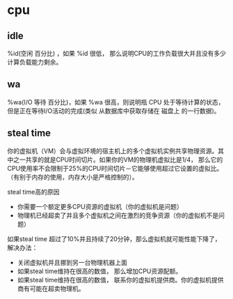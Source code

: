 # cpu

## idle
%id(空闲 百分比) ，如果 %id 很低， 那么说明CPU的工作负载很大并且没有多少计算负载能力剩余。 

## wa
 %wa(I/O 等待 百分比)，如果 %wa 很高，则说明瓶 CPU 处于等待计算的状态，但是正在等待I/O活动的完成(类似 从数据库中获取存储在 磁盘上 的一行数据)。
 
## steal time
你的虚拟机（VM）会与虚拟环境的宿主机上的多个虚拟机实例共享物理资源。其中之一共享的就是CPU时间切片。如果你的VM的物理机虚拟比是1/4， 那么它的CPU使用率不会限制于25%的CPU时间切片－它能够使用超过它设置的虚拟比。（有别于内存的使用，内存大小是严格控制的）。


steal time高的原因
* 你需要一个额定更多CPU资源的虚拟机（你的虚拟机是问题）
* 物理机已经超卖了并且多个虚拟机之间在激烈的竞争资源（你的虚拟机不是问题）

如果steal time 超过了10%并且持续了20分钟，那么虚拟机就可能性能下降了，解决办法：

* 关闭虚拟机并且挪到另一台物理机器上面
* 如果steal time维持在很高的数值， 那么增加CPU资源配额。
* 如果steal time维持在很高的数值， 联系你的虚拟机提供商。你的虚拟机提供商有可能在超卖物理机。